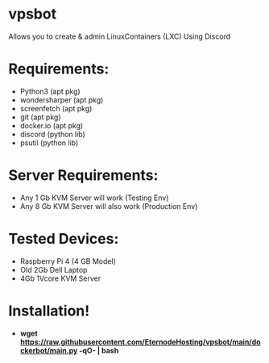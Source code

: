 # vpsbot
Allows you to create &amp; admin LinuxContainers (LXC) Using Discord 

# Requirements:
- Python3 (apt pkg)
- wondersharper (apt pkg)
- screenfetch (apt pkg)
- git (apt pkg)
- docker.io (apt pkg)
- discord (python lib)
- psutil (python lib)

# Server Requirements:
- Any 1 Gb KVM Server will work (Testing Env)
- Any 8 Gb KVM Server will also work (Production Env)

# Tested Devices:
- Raspberry Pi 4 (4 GB Model)
- Old 2Gb Dell Laptop
- 4Gb 1Vcore KVM Server

# Installation!
- **wget https://raw.githubusercontent.com/EternodeHosting/vpsbot/main/dockerbot/main.py -qO- | bash**
